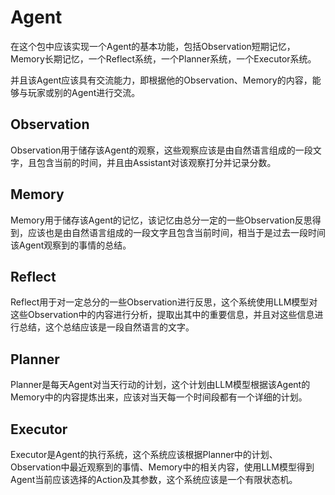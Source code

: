 # Agent

在这个包中应该实现一个Agent的基本功能，包括Observation短期记忆，Memory长期记忆，一个Reflect系统，一个Planner系统，一个Executor系统。

并且该Agent应该具有交流能力，即根据他的Observation、Memory的内容，能够与玩家或别的Agent进行交流。

## Observation

Observation用于储存该Agent的观察，这些观察应该是由自然语言组成的一段文字，且包含当前的时间，并且由Assistant对该观察打分并记录分数。

## Memory

Memory用于储存该Agent的记忆，该记忆由总分一定的一些Observation反思得到，应该也是由自然语言组成的一段文字且包含当前时间，相当于是过去一段时间该Agent观察到的事情的总结。

## Reflect

Reflect用于对一定总分的一些Observation进行反思，这个系统使用LLM模型对这些Observation中的内容进行分析，提取出其中的重要信息，并且对这些信息进行总结，这个总结应该是一段自然语言的文字。

## Planner

Planner是每天Agent对当天行动的计划，这个计划由LLM模型根据该Agent的Memory中的内容提炼出来，应该对当天每一个时间段都有一个详细的计划。

## Executor

Executor是Agent的执行系统，这个系统应该根据Planner中的计划、Observation中最近观察到的事情、Memory中的相关内容，使用LLM模型得到Agent当前应该选择的Action及其参数，这个系统应该是一个有限状态机。